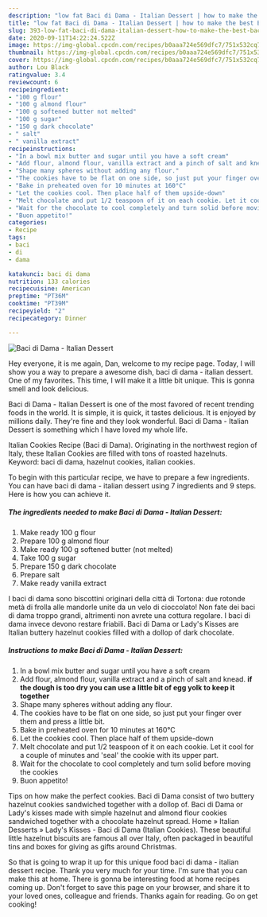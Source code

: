 ```yaml
---
description: "low fat Baci di Dama - Italian Dessert | how to make the best Baci di Dama - Italian Dessert"
title: "low fat Baci di Dama - Italian Dessert | how to make the best Baci di Dama - Italian Dessert"
slug: 393-low-fat-baci-di-dama-italian-dessert-how-to-make-the-best-baci-di-dama-italian-dessert
date: 2020-09-11T14:22:24.522Z
image: https://img-global.cpcdn.com/recipes/b0aaa724e569dfc7/751x532cq70/baci-di-dama-italian-dessert-recipe-main-photo.jpg
thumbnail: https://img-global.cpcdn.com/recipes/b0aaa724e569dfc7/751x532cq70/baci-di-dama-italian-dessert-recipe-main-photo.jpg
cover: https://img-global.cpcdn.com/recipes/b0aaa724e569dfc7/751x532cq70/baci-di-dama-italian-dessert-recipe-main-photo.jpg
author: Lou Black
ratingvalue: 3.4
reviewcount: 6
recipeingredient:
- "100 g flour"
- "100 g almond flour"
- "100 g softened butter not melted"
- "100 g sugar"
- "150 g dark chocolate"
- " salt"
- " vanilla extract"
recipeinstructions:
- "In a bowl mix butter and sugar until you have a soft cream"
- "Add flour, almond flour, vanilla extract and a pinch of salt and knead. **if the dough is too dry you can use a little bit of egg yolk to keep it together**"
- "Shape many spheres without adding any flour."
- "The cookies have to be flat on one side, so just put your finger over them and press a little bit."
- "Bake in preheated oven for 10 minutes at 160°C"
- "Let the cookies cool. Then place half of them upside-down"
- "Melt chocolate and put 1/2 teaspoon of it on each cookie. Let it cool for a couple of minutes and &#39;seal&#39; the cookie with its upper part."
- "Wait for the chocolate to cool completely and turn solid before moving the cookies"
- "Buon appetito!"
categories:
- Recipe
tags:
- baci
- di
- dama

katakunci: baci di dama 
nutrition: 133 calories
recipecuisine: American
preptime: "PT36M"
cooktime: "PT39M"
recipeyield: "2"
recipecategory: Dinner

---
```



![Baci di Dama - Italian Dessert](https://img-global.cpcdn.com/recipes/b0aaa724e569dfc7/751x532cq70/baci-di-dama-italian-dessert-recipe-main-photo.jpg)

Hey everyone, it is me again, Dan, welcome to my recipe page. Today, I will show you a way to prepare a awesome dish, baci di dama - italian dessert. One of my favorites. This time, I will make it a little bit unique. This is gonna smell and look delicious.

Baci di Dama - Italian Dessert is one of the most favored of recent trending foods in the world. It is simple, it is quick, it tastes delicious. It is enjoyed by millions daily. They're fine and they look wonderful. Baci di Dama - Italian Dessert is something which I have loved my whole life.

Italian Cookies Recipe (Baci di Dama). Originating in the northwest region of Italy, these Italian Cookies are filled with tons of roasted hazelnuts. Keyword: baci di dama, hazelnut cookies, italian cookies.


To begin with this particular recipe, we have to prepare a few ingredients. You can have baci di dama - italian dessert using 7 ingredients and 9 steps. Here is how you can achieve it.

<!--inarticleads1-->

##### The ingredients needed to make Baci di Dama - Italian Dessert:

1. Make ready 100 g flour
1. Prepare 100 g almond flour
1. Make ready 100 g softened butter (not melted)
1. Take 100 g sugar
1. Prepare 150 g dark chocolate
1. Prepare  salt
1. Make ready  vanilla extract


I baci di dama sono biscottini originari della città di Tortona: due rotonde metà di frolla alle mandorle unite da un velo di cioccolato! Non fate dei baci di dama troppo grandi, altrimenti non avrete una cottura regolare. I baci di dama invece devono restare friabili. Baci di Dama or Lady&#39;s Kisses are Italian buttery hazelnut cookies filled with a dollop of dark chocolate. 

<!--inarticleads2-->

##### Instructions to make Baci di Dama - Italian Dessert:

1. In a bowl mix butter and sugar until you have a soft cream
1. Add flour, almond flour, vanilla extract and a pinch of salt and knead. **if the dough is too dry you can use a little bit of egg yolk to keep it together**
1. Shape many spheres without adding any flour.
1. The cookies have to be flat on one side, so just put your finger over them and press a little bit.
1. Bake in preheated oven for 10 minutes at 160°C
1. Let the cookies cool. Then place half of them upside-down
1. Melt chocolate and put 1/2 teaspoon of it on each cookie. Let it cool for a couple of minutes and &#39;seal&#39; the cookie with its upper part.
1. Wait for the chocolate to cool completely and turn solid before moving the cookies
1. Buon appetito!


Tips on how make the perfect cookies. Baci di Dama consist of two buttery hazelnut cookies sandwiched together with a dollop of. Baci di Dama or Lady&#39;s kisses made with simple hazelnut and almond flour cookies sandwiched together with a chocolate hazelnut spread. Home » Italian Desserts » Lady&#39;s Kisses - Baci di Dama (Italian Cookies). These beautiful little hazelnut biscuits are famous all over Italy, often packaged in beautiful tins and boxes for giving as gifts around Christmas. 

So that is going to wrap it up for this unique food baci di dama - italian dessert recipe. Thank you very much for your time. I'm sure that you can make this at home. There is gonna be interesting food at home recipes coming up. Don't forget to save this page on your browser, and share it to your loved ones, colleague and friends. Thanks again for reading. Go on get cooking!
